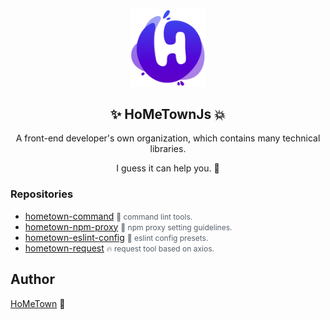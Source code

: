 <p align="center">
  <img width="120px" src="./public/images/logo.png" />
</p>
<h2 align="center"><b>✨ HoMeTownJs 💥</b></h2>
<p align="center"> A front-end developer's own organization, which contains many technical libraries.</p>
<p align="center">I guess it can help you. 🦄</p>

### Repositories

- [hometown-command](https://github.com/HoMeTownJS/hometown-command) <span style="color: #57606a; font-size: 12px">🐛 command lint tools.</span>
- [hometown-npm-proxy](https://github.com/HoMeTownJS/hometown-npm-proxy) <span style="color: #57606a; font-size: 12px">🌵 npm proxy setting guidelines.</span>
- [hometown-eslint-config](https://github.com/HoMeTownJS/hometown-eslint-config) <span style="color: #57606a; font-size: 12px">🌻 eslint config presets.</span>
- [hometown-request](https://github.com/HoMeTownJS/hometown-request) <span style="color: #57606a; font-size: 12px">🔥 request tool based on axios.</span>

## Author

[HoMeTown](https://juejin.cn/user/4116184668057390) 🙊
